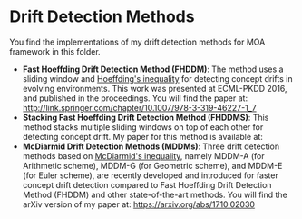 # Drift Detection Methods
You find the implementations of my drift detection methods for MOA framework in this folder.
* **Fast Hoeffding Drift Detection Method (FHDDM)**: The method uses a sliding window and [Hoeffding's inequality](https://www.jstor.org/stable/2282952?seq=1#page_scan_tab_contents) for detecting concept drifts in evolving environments. This work was presented at ECML-PKDD 2016, and published in the proceedings. You will find the paper at: http://link.springer.com/chapter/10.1007/978-3-319-46227-1_7
* **Stacking Fast Hoeffding Drift Detection Method (FHDDMS)**: This method stacks multiple sliding windows on top of each other for detecting concept drift. My paper for this method is available at: 
* **McDiarmid Drift Detection Methods (MDDMs)**: Three drift detection methods based on [McDiarmid's inequality](http://www.stats.ox.ac.uk/people/academic_staff/colin_mcdiarmid/?a=4113), namely MDDM-A (for Arithmetic scheme), MDDM-G (for Geometric scheme), and MDDM-E (for Euler scheme), are recently developed and introduced for faster concept drift detection compared to Fast Hoeffding Drift Detection Method (FHDDM) and other state-of-the-art methods. You will find the arXiv version of my paper at: https://arxiv.org/abs/1710.02030

